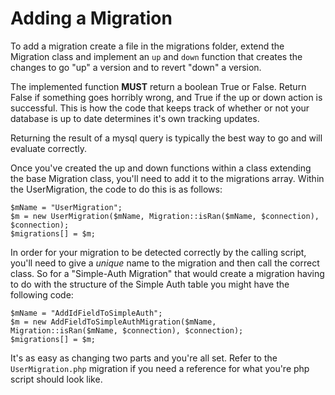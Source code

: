 Adding a Migration
========================================================================

To add a migration create a file in the migrations folder, extend the 
Migration class and implement an `up` and `down` function that creates
the changes to go "up" a version and to revert "down" a version. 

The implemented function **MUST** return a boolean True or False. Return 
False if something goes horribly wrong, and True if the up or down 
action is successful. This is how the code that keeps track of whether 
or not your database is up to date determines it's own tracking updates.

Returning the result of a mysql query is typically the best way to go
and will evaluate correctly.

Once you've created the up and down functions within a class extending
the base Migration class, you'll need to add it to the migrations array.
Within the UserMigration, the code to do this is as follows:

    $mName = "UserMigration";
    $m = new UserMigration($mName, Migration::isRan($mName, $connection), $connection);
    $migrations[] = $m;

In order for your migration to be detected correctly by the calling 
script, you'll need to give a _unique_ name to the migration and then
call the correct class. So for a "Simple-Auth Migration" that would create a 
migration having to do with the structure of the Simple Auth table you might
have the following code:

    $mName = "AddIdFieldToSimpleAuth";
    $m = new AddFieldToSimpleAuthMigration($mName, Migration::isRan($mName, $connection), $connection);
    $migrations[] = $m;

It's as easy as changing two parts and you're all set. Refer to the 
`UserMigration.php` migration if you need a reference for what you're
php script should look like.


